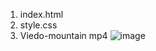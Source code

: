 1. index.html
2. style.css
3. Viedo-mountain mp4
![image](https://github.com/html-css-jss-100-project-for-beginners/HTML-CSS-JAVA-100-project/assets/160144932/64e88ae2-4612-453a-9f26-32aee3be4315)
